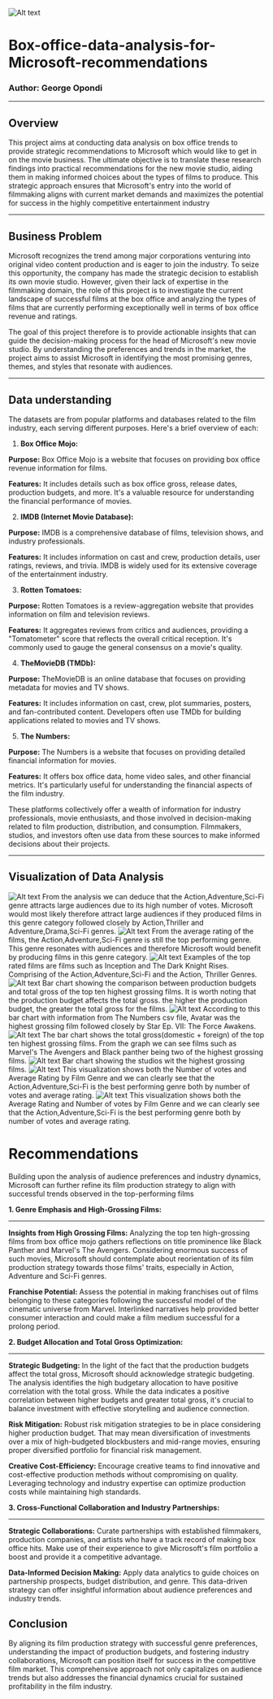 ![Alt text](<Images/Want to Work on a Movie Set_ Here's What You Could Do—and Earn.jpeg>)



# Box-office-data-analysis-for-Microsoft-recommendations
  ### Author: George Opondi

---

## Overview
This project aims at conducting data analysis on box office trends to provide strategic recommendations to Microsoft which would like to get in on the movie business. The ultimate objective is to translate these research findings into practical recommendations for the new movie studio, aiding them in making informed choices about the types of films to produce. This strategic approach ensures that Microsoft's entry into the world of filmmaking aligns with current market demands and maximizes the potential for success in the highly competitive entertainment industry

---

## Business Problem
Microsoft recognizes the trend among major corporations venturing into original video content production and is eager to join the industry. To seize this opportunity, the company has made the strategic decision to establish its own movie studio. However, given their lack of expertise in the filmmaking domain, the role of this project is to investigate the current landscape of successful films at the box office and analyzing the types of films that are currently performing exceptionally well in terms of box office revenue and ratings. 

The goal of this project therefore is to provide actionable insights that can guide the decision-making process for the head of Microsoft's new movie studio. By understanding the preferences and trends in the market, the project aims to assist Microsoft in identifying the most promising genres, themes, and styles that resonate with audiences.

---

## Data understanding
The datasets are from  popular platforms and databases related to the film industry, each serving different purposes. Here's a brief overview of each:
1. **Box Office Mojo:**

**Purpose:** Box Office Mojo is a website that focuses on providing box office revenue information for films.

**Features:** It includes details such as box office gross, release dates, production budgets, and more. It's a valuable resource for understanding the financial performance of movies.

2. **IMDB (Internet Movie Database):**

**Purpose:** IMDB is a comprehensive database of films, television shows, and industry professionals.

**Features:** It includes information on cast and crew, production details, user ratings, reviews, and trivia. IMDB is widely used for its extensive coverage of the entertainment industry.

3. **Rotten Tomatoes:**

**Purpose:** Rotten Tomatoes is a review-aggregation website that provides information on film and television reviews.

**Features:** It aggregates reviews from critics and audiences, providing a "Tomatometer" score that reflects the overall critical reception. It's commonly used to gauge the general consensus on a movie's quality.

4. **TheMovieDB (TMDb):**

**Purpose:** TheMovieDB is an online database that focuses on providing metadata for movies and TV shows.

**Features:** It includes information on cast, crew, plot summaries, posters, and fan-contributed content. Developers often use TMDb for building applications related to movies and TV shows.

5. **The Numbers:**

**Purpose:** The Numbers is a website that focuses on providing detailed financial information for movies.

**Features:** It offers box office data, home video sales, and other financial metrics. It's particularly useful for understanding the financial aspects of the film industry. 

These platforms collectively offer a wealth of information for industry professionals, movie enthusiasts, and those involved in decision-making related to film production, distribution, and consumption. Filmmakers, studios, and investors often use data from these sources to make informed decisions about their projects.

---

## Visualization of Data Analysis
![Alt text](<Images/Top performing Genres by numvotes.png>)
From the analysis we can deduce that the Action,Adventure,Sci-Fi genre attracts large audiences due to its high number of votes. Microsoft would most likely therefore attract large audiences if they produced films in this genre category followed closely by Action,Thriller and Adventure,Drama,Sci-Fi genres.
![Alt text](<Images/Top performing Genres by Average rating.png>)
From the average rating of the films, the Action,Adventure,Sci-Fi genre is still the top performing genre. This genre resonates with audiences and therefore Microsoft would benefit by producing films in this genre category. 
![Alt text](<Images/Top performing film titles by average rating.png>)
Examples of the top rated films are films such as Inception and The Dark Knight Rises.  Comprising of the Action,Adventure,Sci-Fi and the Action, Thriller Genres.
![Alt text](<Images/Top 10 grossing movies and production budget (the numbers).png>)
Bar chart showing the comparison between production budgets and total gross of the top ten highest grossing films. It is worth noting that the production budget affects the total gross. the higher the production budget, the greater the total gross for the films.
![Alt text](<Images/Top 10 grossing movies (the numbers).png>)
According to this bar chart with information from The Numbers csv file, Avatar was the highest grossing film followed closely by Star Ep. VII: The Force Awakens.
![Alt text](<Images/Top 10 grossing movies (box office mojo).png>)
The bar chart shows the total gross(domestic + foreign) of the top ten highest grossing films. From the graph we can see films such as Marvel's The Avengers and Black panther being two of the highest grossing films. 
![Alt text](<Images/Top 10 studios with highest total gross.png>)
Bar chart showing the studios wit the highest grossing films.
![Alt text](<Images/Number of votes and average rating by film genre.png>)
This visualization shows both the Number of votes and Average Rating by Film Genre and we can clearly see that the Action,Adventure,Sci-Fi is the best performing genre both by number of votes and average rating.
![Alt text](<Images/Average rating and number of votes by film genre.png>)
This visualization shows both the Average Rating and Number of votes by Film Genre and we can clearly see that the Action,Adventure,Sci-Fi is the best performing genre both by number of votes and average rating.

# Recommendations
Building upon the analysis of audience preferences and industry dynamics, Microsoft can further refine its film production strategy to align with successful trends observed in the top-performing films

**1. Genre Emphasis and High-Grossing Films:**

---


**Insights from High Grossing Films:** Analyzing the top ten high-grossing films from box office mojo gathers reflections on title prominence like Black Panther and Marvel's The Avengers. Considering enormous success of such movies, Microsoft should contemplate about reorientation of its film production strategy towards those films' traits, especially in Action, Adventure and Sci-Fi genres.

**Franchise Potential:** Assess the potential in making franchises out of films belonging to these categories following the successful model of the cinematic universe from Marvel. Interlinked narratives help provided better consumer interaction and could make a film medium successful for a prolong period.

**2. Budget Allocation and Total Gross Optimization:**

---


**Strategic Budgeting:** In the light of the fact that the production budgets affect the total gross, Microsoft should acknowledge strategic budgeting. The analysis identifies the high budgetary allocation to have positive correlation with the total gross. While the data indicates a positive correlation between higher budgets and greater total gross, it's crucial to balance investment with effective storytelling and audience connection.

**Risk Mitigation:** Robust risk mitigation strategies to be in place considering higher production budget. That may mean diversification of investments over a mix of high-budgeted blockbusters and mid-range movies, ensuring proper diversified portfolio for financial risk management.

**Creative Cost-Efficiency:** Encourage creative teams to find innovative and cost-effective production methods without compromising on quality. Leveraging technology and industry expertise can optimize production costs while maintaining high standards.

**3. Cross-Functional Collaboration and Industry Partnerships:**

---


**Strategic Collaborations:** Curate partnerships with established filmmakers, production companies, and artists who have a track record of making box office hits. Make use of their experience to give Microsoft's film portfolio a boost and provide it a competitive advantage.

**Data-Informed Decision Making:**  Apply data analytics to guide choices on partnership prospects, budget distribution, and genre. This data-driven strategy can offer insightful information about audience preferences and industry trends.

## Conclusion
By aligning its film production strategy with successful genre preferences, understanding the impact of production budgets, and fostering industry collaborations, Microsoft can position itself for success in the competitive film market. This comprehensive approach not only capitalizes on audience trends but also addresses the financial dynamics crucial for sustained profitability in the film industry.





